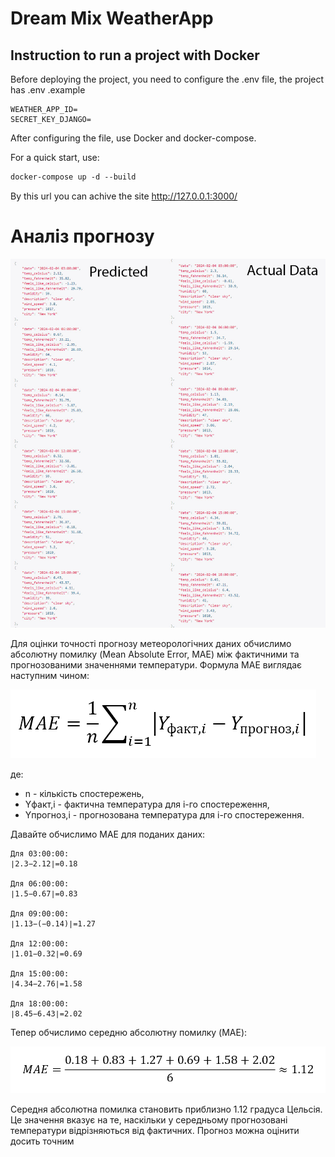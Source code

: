 # Dream Mix WeatherApp

## Instruction to run a project with Docker
Before deploying the project, you need to configure the .env file, the project has .env .example
```
WEATHER_APP_ID=
SECRET_KEY_DJANGO=
```

After configuring the file, use Docker and docker-compose.

For a quick start, use:
```dockerfile
docker-compose up -d --build
```

By this url you can achive the site http://127.0.0.1:3000/

# Аналіз прогнозу

![analyze](media_readme/vs.jpg)

Для оцінки точності прогнозу метеорологічних даних обчислимо абсолютну помилку (Mean Absolute Error, MAE) 
між фактичними та прогнозованими значеннями температури. Формула MAE виглядає наступним чином:

![analyze](media_readme/formula1.png)

де:

  - n - кількість спостережень,
  - Yфакт,i - фактична температура для i-го спостереження,
  - Yпрогноз,i - прогнозована температура для i-го спостереження.

Давайте обчислимо MAE для поданих даних:

```
Для 03:00:00:
∣2.3−2.12∣=0.18

Для 06:00:00:
∣1.5−0.67∣=0.83

Для 09:00:00:
∣1.13−(−0.14)∣=1.27

Для 12:00:00:
∣1.01−0.32∣=0.69

Для 15:00:00:
∣4.34−2.76∣=1.58

Для 18:00:00:
∣8.45−6.43∣=2.02
```

Тепер обчислимо середню абсолютну помилку (MAE):

![analyze](media_readme/formula2.png)

Середня абсолютна помилка становить приблизно 1.12 градуса Цельсія. Це значення вказує на те, наскільки у 
середньому прогнозовані температури відрізняються від фактичних. Прогноз можна оцінити досить точним